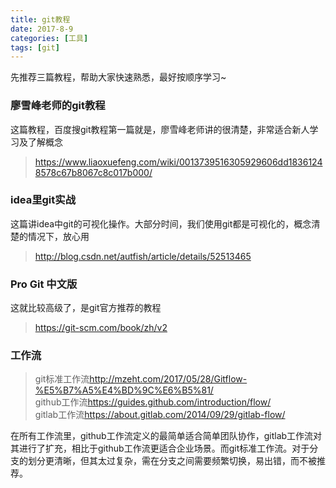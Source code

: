 ```yaml
---
title: git教程
date: 2017-8-9
categories: [工具]
tags: [git]
---
```

先推荐三篇教程，帮助大家快速熟悉，最好按顺序学习~  

### 廖雪峰老师的git教程
这篇教程，百度搜git教程第一篇就是，廖雪峰老师讲的很清楚，非常适合新人学习及了解概念   
> <https://www.liaoxuefeng.com/wiki/0013739516305929606dd18361248578c67b8067c8c017b000/>

### idea里git实战
这篇讲idea中git的可视化操作。大部分时间，我们使用git都是可视化的，概念清楚的情况下，放心用   
> <http://blog.csdn.net/autfish/article/details/52513465>

### Pro Git 中文版
这就比较高级了，是git官方推荐的教程
> <https://git-scm.com/book/zh/v2>

### 工作流
> git标准工作流<http://mzeht.com/2017/05/28/Gitflow-%E5%B7%A5%E4%BD%9C%E6%B5%81/>  
github工作流<https://guides.github.com/introduction/flow/>  
gitlab工作流<https://about.gitlab.com/2014/09/29/gitlab-flow/>  

在所有工作流里，github工作流定义的最简单适合简单团队协作，gitlab工作流对其进行了扩充，相比于github工作流更适合企业场景。而git标准工作流。对于分支的划分更清晰，但其太过复杂，需在分支之间需要频繁切换，易出错，而不被推荐。


